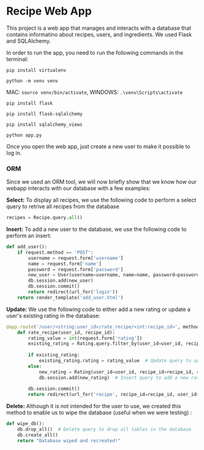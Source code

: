 # Recipe Web App

This project is a web app that manages and interacts with a database that contains informatino about recipes, users, and ingredients. We used Flask and SQLAlchemy.

In order to run the app, you need to run the following commands in the terminal:

```pip install virtualenv```

```python -m venv venv```

MAC: ```source venv/bin/activate```, WINDOWS: ```.\venv\Scripts\activate```


```pip install flask```

```pip install flask-sqlalchemy```

```pip install sqlalchemy_views```

```python app.py```

Once you open the web app, just create a new user to make it possible to log in.


### ORM

Since we used an ORM tool, we will now briefly show that we know how our webapp interacts with our database with a few examples:

**Select:** To display all recipes, we use the following code to perform a select query to retrive all recipes from the database

```python
recipes = Recipe.query.all()
```

**Insert:** To add a new user to the database, we use the following code to perform an insert:

```python
def add_user():
    if request.method == 'POST':
        username = request.form['username']
        name = request.form['name']
        password = request.form['password']
        new_user = User(username=username, name=name, password=password)
        db.session.add(new_user) 
        db.session.commit()
        return redirect(url_for('login'))
    return render_template('add_user.html')
```

**Update:** We use the following code to either add a new rating or update a user's existing rating in the database:

```python
@app.route('/user/<string:user_id>/rate_recipe/<int:recipe_id>', methods=['POST'])
    def rate_recipe(user_id, recipe_id):
        rating_value = int(request.form['rating'])
        existing_rating = Rating.query.filter_by(user_id=user_id, recipe_id=recipe_id).first()
        
        if existing_rating:
            existing_rating.rating = rating_value  # Update query to update an existing rating
        else:
            new_rating = Rating(user_id=user_id, recipe_id=recipe_id, rating=rating_value)
            db.session.add(new_rating)  # Insert query to add a new rating if it doesn't exist
        
        db.session.commit()
        return redirect(url_for('recipe', recipe_id=recipe_id, user_id=user_id))
```

**Delete:** Although it is not intended for the user to use, we created this method to enable us to wipe the database (useful when we were testing) :

```python
def wipe_db():
    db.drop_all()  # Delete query to drop all tables in the database
    db.create_all()
    return "Database wiped and recreated!"
```